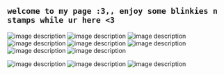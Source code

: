 ## `welcome to my page :3,, enjoy some blinkies n stamps while ur here <3`
![image description]((https://imgur.com/a/sWuf2wO)) ![image description](https://i.imgur.com/NZ0fno5.png) ![image description](https://i.imgur.com/7K2LHkG.png) ![image description](https://files.catbox.moe/kfc2rk.png) ![image description](https://y2k.neocities.org/stamps2/lisa_frank_stars_stamp_by_vtge-dcgi8ad.png) ![image description](https://i.imgur.com/cs67Stx.png) ![image description](https://64.media.tumblr.com/733abe941d3bfae7ca5b3ef03c7098c7/78b4a15a5bb1c11f-46/s100x200/8c500ea89dab8825ed6ab65ddc778a75ccfcdff3.pnj) ![image description](https://github.com/v1xxian/v1xxian/assets/145954018/77164c07-d73c-4f70-b837-b4301bb3a727)


![image description](https://64.media.tumblr.com/958d9c81c19bc5736d080a57e57ac144/68e393feeeee9c91-ba/s250x400/9cacccd5715d6d0ec98ac1ef1c373ef079b01112.gifv) ![image description](https://64.media.tumblr.com/1a6064e611d5227e193630538f19055e/f4e8792035635822-12/s250x400/b0825071e14c915ac98d632f50176998f5cd1410.gifv) ![image description](https://64.media.tumblr.com/e2549ed51b27dbe94c3e22e53fcb9c48/64ec32ea8203b327-c3/s250x400/32f533eafbfe5bdd3d970f186a3ab3355459c658.gifv)
<!---
v1xxian/v1xxian is a ✨ special ✨ repository because its `README.md` (this file) appears on your GitHub profile.
You can click the Preview link to take a look at your changes.
--->
